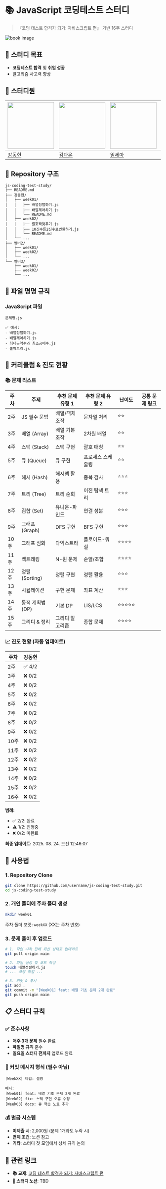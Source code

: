 # 📚 JavaScript 코딩테스트 스터디

> 『코딩 테스트 합격자 되기: 자바스크립트 편』 기반 16주 스터디

![book image](https://contents.kyobobook.co.kr/sih/fit-in/458x0/pdt/9791191905885.jpg)

## 🎯 스터디 목표

- **코딩테스트 합격** 및 **취업 성공**
- 알고리즘 사고력 향상

## 👥 스터디원

| <a href="https://github.com/daniel2231"><img src="https://avatars.githubusercontent.com/u/39212398?v=4" width="150px"/></a> | <a href="https://github.com/dani1552"><img src="https://avatars.githubusercontent.com/u/150661115?v=4" width="150px"/></a> | <a href="https://github.com/seah526"><img src="https://avatars.githubusercontent.com/u/50127687?v=4" width="150px"/></a> | <a href="https://github.com/jjaneyxx"><img src="https://avatars.githubusercontent.com/u/176101105?v=4" width="150px"/></a> | <a href="https://github.com/merx88"><img src="https://avatars.githubusercontent.com/u/117734307?v=4" width="150px"/></a> | <a href="https://github.com/jinseoIT"><img src="https://avatars.githubusercontent.com/u/69947833?v=4" width="150px"/></a> |
| --------------------------------------------------------------------------------------------------------------------------- | -------------------------------------------------------------------------------------------------------------------------- | ------------------------------------------------------------------------------------------------------------------------ | -------------------------------------------------------------------------------------------------------------------------- | ------------------------------------------------------------------------------------------------------------------------ | ------------------------------------------------------------------------------------------------------------------------- |
| [강동헌](https://github.com/daniel2231)                                                                                     | [김다은](https://github.com/dani1552)                                                                                      | [임세아](https://github.com/seah526)                                                                                     | [장해명](https://github.com/jjaneyxx)                                                                                      | [장승훈](https://github.com/merx88)                                                                                      | [양진성](https://github.com/jinseoIT)                                                                                     |

## 📁 Repository 구조

```
js-coding-test-study/
├── README.md
├── 강동헌/
│   ├── week01/
│   │   ├── 배열정렬하기.js
│   │   ├── 배열제어하기.js
│   │   └── README.md
│   ├── week02/
│   │   ├── 괄호짝맞추기.js
│   │   ├── 10진수를2진수로변환하기.js
│   │   └── README.md
│   └── ...
├── 멤버2/
│   ├── week01/
│   ├── week02/
│   └── ...
└── 멤버3/
    ├── week01/
    ├── week02/
    └── ...
```

## 📝 파일 명명 규칙

### **JavaScript 파일**

```
문제명.js

✅ 예시:
- 배열정렬하기.js
- 배열제어하기.js
- 최대공약수와 최소공배수.js
- 홀짝트리.js
```

## 📅 커리큘럼 & 진도 현황

### 📚 문제 리스트

| 주차 | 주제             | 추천 문제 유형 1 | 추천 문제 유형 2  | 난이도     | 공통 문제 링크     |
| ---- | ---------------- | ---------------- | ----------------- | ---------- | ------------- |
| 2주  | JS 필수 문법     | 배열/객체 조작   | 문자열 처리       | ⭐⭐       |  |
| 3주  | 배열 (Array)     | 배열 기본 조작   | 2차원 배열        | ⭐⭐       |  |
| 4주  | 스택 (Stack)     | 스택 구현        | 괄호 매칭         | ⭐⭐       |  |
| 5주  | 큐 (Queue)       | 큐 구현          | 프로세스 스케줄링 | ⭐⭐       |  |
| 6주  | 해시 (Hash)      | 해시맵 활용      | 중복 검사         | ⭐⭐⭐     |  |
| 7주  | 트리 (Tree)      | 트리 순회        | 이진 탐색 트리    | ⭐⭐⭐     |  |
| 8주  | 집합 (Set)       | 유니온-파인드    | 연결 성분         | ⭐⭐⭐     |  |
| 9주  | 그래프 (Graph)   | DFS 구현         | BFS 구현          | ⭐⭐⭐     |  |
| 10주 | 그래프 심화      | 다익스트라       | 플로이드-워셜     | ⭐⭐⭐⭐   |  |
| 11주 | 백트래킹         | N-퀸 문제        | 순열/조합         | ⭐⭐⭐⭐   |  |
| 12주 | 정렬 (Sorting)   | 정렬 구현        | 정렬 활용         | ⭐⭐⭐     |  |
| 13주 | 시뮬레이션       | 구현 문제        | 좌표 계산         | ⭐⭐⭐     |  |
| 14주 | 동적 계획법 (DP) | 기본 DP          | LIS/LCS           | ⭐⭐⭐⭐⭐ |  |
| 15주 | 그리디 & 정리    | 그리디 알고리즘  | 종합 문제         | ⭐⭐⭐⭐   |  |

### **📈 진도 현황** (자동 업데이트)

<!-- PROGRESS_START -->
| 주차 | 강동헌 |
|------|-------|
| 2주 | ✅ 4/2 |
| 3주 | ❌ 0/2 |
| 4주 | ❌ 0/2 |
| 5주 | ❌ 0/2 |
| 6주 | ❌ 0/2 |
| 7주 | ❌ 0/2 |
| 8주 | ❌ 0/2 |
| 9주 | ❌ 0/2 |
| 10주 | ❌ 0/2 |
| 11주 | ❌ 0/2 |
| 12주 | ❌ 0/2 |
| 13주 | ❌ 0/2 |
| 14주 | ❌ 0/2 |
| 15주 | ❌ 0/2 |
| 16주 | ❌ 0/2 |

**범례:**
- ✅ 2/2: 완료
- ⚠️ 1/2: 진행중  
- ❌ 0/2: 미완료

**최종 업데이트:** 2025. 08. 24. 오전 12:46:07
<!-- PROGRESS_END -->

## 🚀 사용법

### **1. Repository Clone**

```bash
git clone https://github.com/username/js-coding-test-study.git
cd js-coding-test-study
```

### **2. 개인 폴더에 주차 폴더 생성**

```bash
mkdir week01
```

주차 폴더 포멧: `weekXX` (XX는 주차 번호)

### **3. 문제 풀이 후 업로드**

```bash
# 1. 작업 시작 전에 최신 상태로 업데이트
git pull origin main

# 2. 파일 생성 및 코드 작성
touch 배열정렬하기.js
# ... 코딩 작업 ...

# 3. 커밋 & 푸시
git add .
git commit -m "[Week01] feat: 배열 기초 문제 2개 완료"
git push origin main
```

## 📋 스터디 규칙

### **✅ 준수사항**

- **매주 3개 문제** 필수 완료
- **파일명 규칙** 준수
- **일요일 스터디 전까지** 업로드 완료

### **📝 커밋 메시지 형식 (필수 아님)**

```
[WeekXX] 타입: 설명

예시:
[Week01] feat: 배열 기초 문제 2개 완료
[Week02] fix: 스택 구현 오류 수정
[Week03] docs: 큐 학습 노트 추가
```

### **💰 벌금 시스템**

- **미제출 시**: 2,000원 (문제 1개라도 누락 시)
- **면제 조건**: 노션 참고
- **기타**: 스터디 첫 모임에서 상세 규칙 논의

## 🔗 관련 링크

- **📚 교재**: [코딩 테스트 합격자 되기: 자바스크립트 편](https://product.kyobobook.co.kr/detail/S000213641007)
- **📝 스터디 노션**: TBD
